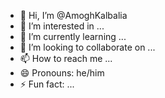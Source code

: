 - 👋 Hi, I’m @AmoghKalbalia
- 👀 I’m interested in ...
- 🌱 I’m currently learning ...
- 💞️ I’m looking to collaborate on ...
- 📫 How to reach me ...
- 😄 Pronouns: he/him
- ⚡ Fun fact: ...

<!---
AmoghKalbalia/AmoghKalbalia is a ✨ special ✨ repository because its `README.md` (this file) appears on your GitHub profile.
You can click the Preview link to take a look at your changes.
--->

